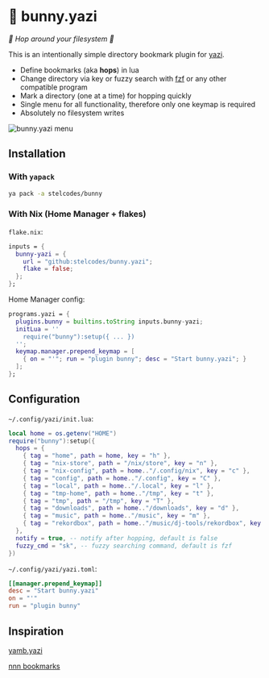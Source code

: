 # 🐰 bunny.yazi

*🩷 Hop around your filesystem 🩷*

This is an intentionally simple directory bookmark plugin for [yazi](https://github.com/sxyazi/yazi).

- Define bookmarks (aka **hops**) in lua
- Change directory via key or fuzzy search with [fzf](https://github.com/junegunn/fzf) or any other compatible program
- Mark a directory (one at a time) for hopping quickly
- Single menu for all functionality, therefore only one keymap is required
- Absolutely no filesystem writes

<img src="https://i.imgur.com/3a47LI8.png" alt="bunny.yazi menu"/>

## Installation

### With `yapack`

```sh
ya pack -a stelcodes/bunny
```

### With Nix (Home Manager + flakes)

`flake.nix`:
```nix
inputs = {
  bunny-yazi = {
    url = "github:stelcodes/bunny.yazi";
    flake = false;
  };
};
```

Home Manager config:
```nix
programs.yazi = {
  plugins.bunny = builtins.toString inputs.bunny-yazi;
  initLua = ''
    require("bunny"):setup({ ... })
  '';
  keymap.manager.prepend_keymap = [
    { on = "'"; run = "plugin bunny"; desc = "Start bunny.yazi"; }
  ];
};
```

## Configuration
`~/.config/yazi/init.lua`:
```lua
local home = os.getenv("HOME")
require("bunny"):setup({
  hops = {
    { tag = "home", path = home, key = "h" },
    { tag = "nix-store", path = "/nix/store", key = "n" },
    { tag = "nix-config", path = home.."/.config/nix", key = "c" },
    { tag = "config", path = home.."/.config", key = "C" },
    { tag = "local", path = home.."/.local", key = "l" },
    { tag = "tmp-home", path = home.."/tmp", key = "t" },
    { tag = "tmp", path = "/tmp", key = "T" },
    { tag = "downloads", path = home.."/downloads", key = "d" },
    { tag = "music", path = home.."/music", key = "m" },
    { tag = "rekordbox", path = home.."/music/dj-tools/rekordbox", key = "r" },
  },
  notify = true, -- notify after hopping, default is false
  fuzzy_cmd = "sk", -- fuzzy searching command, default is fzf
})
```

`~/.config/yazi/yazi.toml`:
```toml
[[manager.prepend_keymap]]
desc = "Start bunny.yazi"
on = "'"
run = "plugin bunny"
```

## Inspiration

[yamb.yazi](https://github.com/h-hg/yamb.yazi)

[nnn bookmarks](https://github.com/jarun/nnn/wiki/Basic-use-cases#add-bookmarks)
